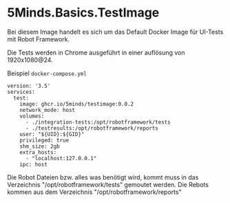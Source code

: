 # 5Minds.Basics.TestImage

Bei diesem Image handelt es sich um das Default Docker Image für UI-Tests mit Robot Framework.

Die Tests werden in Chrome ausgeführt in einer auflösung von 1920x1080@24.

Beispiel `docker-compose.yml`
```
version: '3.5'
services:
  test:
    image: ghcr.io/5minds/testimage:0.0.2
    network_mode: host
    volumes:
      - ./integration-tests:/opt/robotframework/tests
      - ./testresults:/opt/robotframework/reports
    user: "${UID}:${GID}"
    privileged: true
    shm_size: 2gb
    extra_hosts:
      - "localhost:127.0.0.1"
    ipc: host
```

Die Robot Dateien bzw. alles was benötigt wird, kommt muss in das Verzeichnis "/opt/robotframework/tests" gemoutet werden.
Die Rebots kommen aus dem Verzeichnis "/opt/robotframework/reports"
